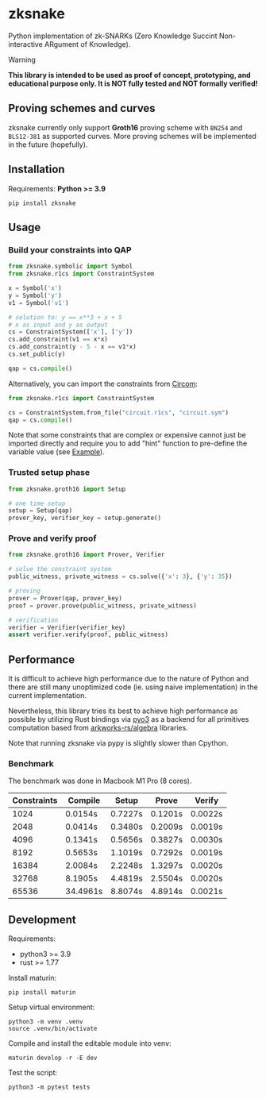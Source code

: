 # zksnake

Python implementation of zk-SNARKs (Zero Knowledge Succint Non-interactive ARgument of Knowledge).

<!-- prettier-ignore-start -->
> [!WARNING] 
**This library is intended to be used as proof of concept, prototyping, and educational purpose only. It is NOT fully tested and NOT formally verified!**
<!-- prettier-ignore-end -->

## Proving schemes and curves

zksnake currently only support **Groth16** proving scheme with `BN254` and `BLS12-381` as supported curves. More proving schemes will be implemented in the future (hopefully).

## Installation

Requirements: **Python >= 3.9**

```
pip install zksnake
```

## Usage

### Build your constraints into QAP

```python
from zksnake.symbolic import Symbol
from zksnake.r1cs import ConstraintSystem

x = Symbol('x')
y = Symbol('y')
v1 = Symbol('v1')

# solution to: y == x**3 + x + 5
# x as input and y as output
cs = ConstraintSystem(['x'], ['y'])
cs.add_constraint(v1 == x*x)
cs.add_constraint(y - 5 - x == v1*x)
cs.set_public(y)

qap = cs.compile()
```

Alternatively, you can import the constraints from [Circom](https://github.com/iden3/circom):

```python
from zksnake.r1cs import ConstraintSystem

cs = ConstraintSystem.from_file("circuit.r1cs", "circuit.sym")
qap = cs.compile()
```

Note that some constraints that are complex or expensive cannot just be imported directly and require you to add "hint" function to pre-define the variable value (see [Example](./examples/example_bitify_circom.py)).

### Trusted setup phase

```python
from zksnake.groth16 import Setup

# one time setup
setup = Setup(qap)
prover_key, verifier_key = setup.generate()
```

### Prove and verify proof

```python
from zksnake.groth16 import Prover, Verifier

# solve the constraint system
public_witness, private_witness = cs.solve({'x': 3}, {'y': 35})

# proving
prover = Prover(qap, prover_key)
proof = prover.prove(public_witness, private_witness)

# verification
verifier = Verifier(verifier_key)
assert verifier.verify(proof, public_witness)
```

## Performance

It is difficult to achieve high performance due to the nature of Python and there are still many unoptimized code (ie. using naive implementation) in the current implementation.

Nevertheless, this library tries its best to achieve high performance as possible by utilizing Rust bindings via [pyo3](https://github.com/PyO3/pyo3) as a backend for all primitives computation based from [arkworks-rs/algebra](https://github.com/arkworks-rs/algebra) libraries.

Note that running zksnake via pypy is slightly slower than Cpython.

### Benchmark

The benchmark was done in Macbook M1 Pro (8 cores).

| Constraints | Compile  | Setup   | Prove   | Verify  |
| ----------- | -------- | ------- | ------- | ------- |
| 1024        | 0.0154s  | 0.7227s | 0.1201s | 0.0022s |
| 2048        | 0.0414s  | 0.3480s | 0.2009s | 0.0019s |
| 4096        | 0.1341s  | 0.5656s | 0.3827s | 0.0030s |
| 8192        | 0.5653s  | 1.1019s | 0.7292s | 0.0019s |
| 16384       | 2.0084s  | 2.2248s | 1.3297s | 0.0020s |
| 32768       | 8.1905s  | 4.4819s | 2.5504s | 0.0020s |
| 65536       | 34.4961s | 8.8074s | 4.8914s | 0.0021s |

## Development

Requirements:

- python3 >= 3.9
- rust >= 1.77

Install maturin:

```
pip install maturin
```

Setup virtual environment:

```
python3 -m venv .venv
source .venv/bin/activate
```

Compile and install the editable module into venv:

```
maturin develop -r -E dev
```

Test the script:

```
python3 -m pytest tests
```
